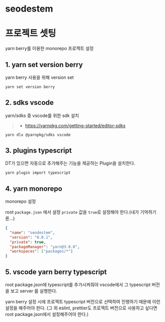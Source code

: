 # seodestem

# 프로젝트 셋팅

yarn berry를 이용한 monorepo 프로젝트 설정

## 1. yarn set version berry

yarn berry 사용을 위해 version set

```bash
yarn set version berry
```

## 2. sdks vscode

yarn/sdks 중 vscode를 위한 sdk 설치

> - https://yarnpkg.com/getting-started/editor-sdks

```bash
yarn dlx @yarnpkg/sdks vscode
```

## 3. plugins typescript

DT가 있으면 자동으로 추가해주는 기능을 제공하는 Plugin을 설치한다.

```bash
yarn plugin import typescript
```

## 4. yarn monorepo

monorepo 설정

root `package.json` 에서 설정
`private` 값을 `true`로 설정해야 한다.(내가 기억하기론...)

```json
{
  "name": "seodestem",
  "version": "0.0.1",
  "private": true,
  "packageManager": "yarn@3.0.0",
  "workspaces": ["packages/*"]
}
```

## 5. vscode yarn berry typescript

root package.json에 typescript를 추가시켜줘야 vscode에서 그 typescript 버전을 보고 server 를 실행한다.

yarn berry 설정 시에 프로젝트 typescript 버전으로 선택하여 진행하기 때문에 이런 설정을 해주어야 한다.
(그 외 eslint, prettier도 프로젝트 버전으로 사용하고 싶다면 root package.json에서 설정해주어야 한다.)

